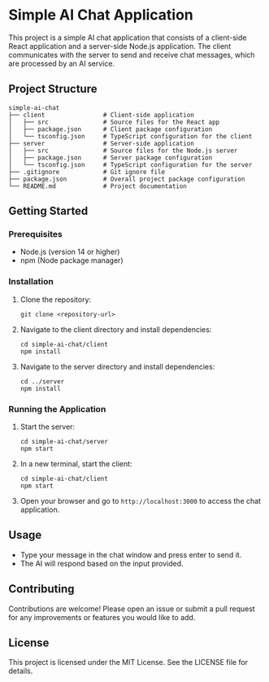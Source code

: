 # Simple AI Chat Application

This project is a simple AI chat application that consists of a client-side React application and a server-side Node.js application. The client communicates with the server to send and receive chat messages, which are processed by an AI service.

## Project Structure

```
simple-ai-chat
├── client                # Client-side application
│   ├── src               # Source files for the React app
│   ├── package.json      # Client package configuration
│   └── tsconfig.json     # TypeScript configuration for the client
├── server                # Server-side application
│   ├── src               # Source files for the Node.js server
│   ├── package.json      # Server package configuration
│   └── tsconfig.json     # TypeScript configuration for the server
├── .gitignore            # Git ignore file
├── package.json          # Overall project package configuration
└── README.md             # Project documentation
```

## Getting Started

### Prerequisites

- Node.js (version 14 or higher)
- npm (Node package manager)

### Installation

1. Clone the repository:

   ```
   git clone <repository-url>
   ```

2. Navigate to the client directory and install dependencies:

   ```
   cd simple-ai-chat/client
   npm install
   ```

3. Navigate to the server directory and install dependencies:

   ```
   cd ../server
   npm install
   ```

### Running the Application

1. Start the server:

   ```
   cd simple-ai-chat/server
   npm start
   ```

2. In a new terminal, start the client:

   ```
   cd simple-ai-chat/client
   npm start
   ```

3. Open your browser and go to `http://localhost:3000` to access the chat application.

## Usage

- Type your message in the chat window and press enter to send it.
- The AI will respond based on the input provided.

## Contributing

Contributions are welcome! Please open an issue or submit a pull request for any improvements or features you would like to add.

## License

This project is licensed under the MIT License. See the LICENSE file for details.